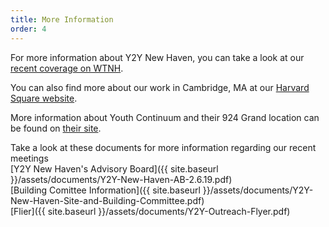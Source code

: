 ```yaml
---
title: More Information
order: 4
---
```


For more information about Y2Y New Haven, you can take a look at our [recent coverage on WTNH](https://www.wtnh.com/news/connecticut/new-haven/plans-to-get-new-haven-homeless-youth-out-of-the-cold/1742654500).

You can also find more about our work in Cambridge, MA at our [Harvard Square website](https://www.y2yharvardsquare.org/).

More information about Youth Continuum and their 924 Grand location can be found on [their site](http://www.youthcontinuum.org/mission-and-philosophy.html).

Take a look at these documents for more information regarding our recent meetings<br>
[Y2Y New Haven's Advisory Board]({{ site.baseurl }}/assets/documents/Y2Y-New-Haven-AB-2.6.19.pdf)<br>
[Building Comittee Information]({{ site.baseurl }}/assets/documents/Y2Y-New-Haven-Site-and-Building-Committee.pdf)<br>
[Flier]({{ site.baseurl }}/assets/documents/Y2Y-Outreach-Flyer.pdf)<br>
